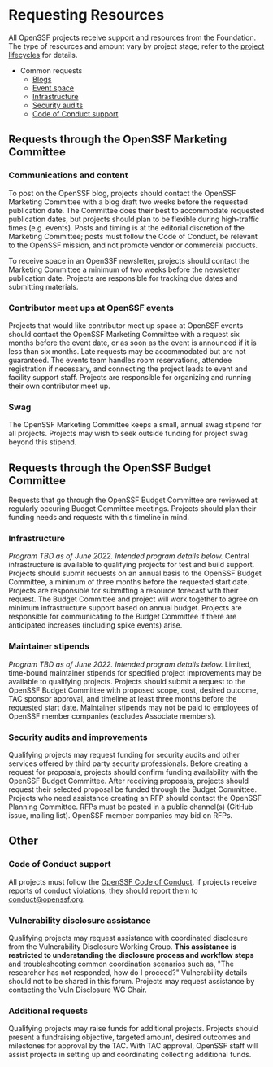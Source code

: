 # Requesting Resources

All OpenSSF projects receive support and resources from the Foundation. The type of resources and amount vary by project stage; refer to the [project lifecycles](process/project_lifecycle.md) for details. 

- Common requests
    - [Blogs](#communications-and-content)
    - [Event space](#contribuor-meet-ups-at-OpenSSF-events)
    - [Infrastructure](#infrastructure)
    - [Security audits](#security-audits-and-improvements)
    - [Code of Conduct support](#code-of-conduct-support)

## Requests through the OpenSSF Marketing Committee

### Communications and content

To post on the OpenSSF blog, projects should contact the OpenSSF Marketing Committee with a blog draft two weeks before the requested publication date. The Committee does their best to accommodate requested publication dates, but projects should plan to be flexible during high-traffic times (e.g. events). Posts and timing is at the editorial discretion of the Marketing Committee; posts must follow the Code of Conduct, be relevant to the OpenSSF mission, and not promote vendor or commercial products. 

To receive space in an OpenSSF newsletter, projects should contact the Marketing Committee a minimum of two weeks before the newsletter publication date. Projects are responsible for tracking due dates and submitting materials.

### Contributor meet ups at OpenSSF events

Projects that would like contributor meet up space at OpenSSF events should contact the OpenSSF Marketing Committee with a request six months before the event date, or as soon as the event is announced if it is less than six months. Late requests may be accommodated but are not guaranteed. The events team handles room reservations, attendee registration if necessary, and connecting the project leads to event and facility support staff. Projects are responsible for organizing and running their own contributor meet up.

### Swag

The OpenSSF Marketing Committee keeps a small, annual swag stipend for all projects. Projects may wish to seek outside funding for project swag beyond this stipend.

## Requests through the OpenSSF Budget Committee
Requests that go through the OpenSSF Budget Committee are reviewed at regularly occuring Budget Committee meetings. Projects should plan their funding needs and requests with this timeline in mind.

### Infrastructure

_Program TBD as of June 2022. Intended program details below._
Central infrastructure is available to qualifying projects for test and build support. Projects should submit requests on an annual basis to the OpenSSF Budget Committee, a minimum of three months before the requested start date. Projects are responsible for submitting a resource forecast with their request. The Budget Committee and project will work together to agree on minimum infrastructure support based on annual budget. Projects are responsible for communicating to the Budget Committee if there are anticipated increases (including spike events) arise. 

### Maintainer stipends

_Program TBD as of June 2022. Intended program details below._
Limited, time-bound maintainer stipends for specified project improvements may be available to qualifying projects. Projects should submit a request to the OpenSSF Budget Committee with proposed scope, cost, desired outcome, TAC sponsor approval, and timeline at least three months before the requested start date. Maintainer stipends may not be paid to employees of OpenSSF member companies (excludes Associate members).

### Security audits and improvements

Qualifying projects may request funding for security audits and other services offered by third party security professionals. Before creating a request for proposals, projects should confirm funding availability with the OpenSSF Budget Committee. After receiving proposals, projects should request their selected proposal be funded through the Budget Committee. Projects who need assistance creating an RFP should contact the OpenSSF Planning Committee. RFPs must be posted in a public channel(s) (GitHub issue, mailing list). OpenSSF member companies may bid on RFPs. 

## Other

### Code of Conduct support

All projects must follow the [OpenSSF Code of Conduct](https://openssf.org/community/code-of-conduct/). If projects receive reports of conduct violations, they should report them to conduct@openssf.org.

### Vulnerability disclosure assistance

Qualifying projects may request assistance with coordinated disclosure from the Vulnerability Disclosure Working Group. **This assistance is restricted to understanding the disclosure process and workflow steps** and troubleshooting common coordination scenarios such as, "The researcher has not responded, how do I proceed?" Vulnerability details should not to be shared in this forum. Projects may request assistance by contacting the Vuln Disclosure WG Chair. 

### Additional requests

Qualifying projects may raise funds for additional projects. Projects should present a fundraising objective, targeted amount, desired outcomes and milestones for approval by the TAC. With TAC approval, OpenSSF staff will assist projects in setting up and coordinating collecting additional funds. 
